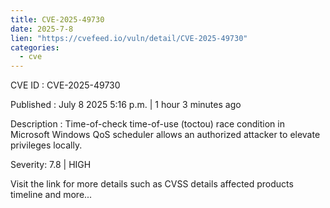 ```yaml
--- 
title: CVE-2025-49730
date: 2025-7-8
lien: "https://cvefeed.io/vuln/detail/CVE-2025-49730"
categories:
  - cve
---
```


CVE ID : CVE-2025-49730

Published :  July 8
2025
5:16 p.m. | 1 hour
3 minutes ago

Description : Time-of-check time-of-use (toctou) race condition in Microsoft Windows QoS scheduler allows an authorized attacker to elevate privileges locally.

Severity: 7.8 | HIGH

Visit the link for more details
such as CVSS details
affected products
timeline
and more...
